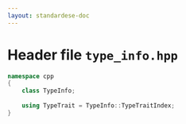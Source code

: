 ```yaml
---
layout: standardese-doc
---
```


# Header file `type_info.hpp`

``` cpp
namespace cpp
{
    class TypeInfo;
    
    using TypeTrait = TypeInfo::TypeTraitIndex;
}
```
